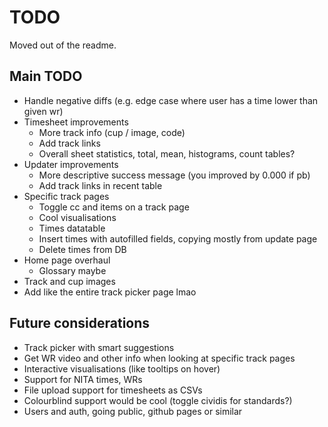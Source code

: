 # TODO
Moved out of the readme.

## Main TODO
- Handle negative diffs (e.g. edge case where user has a time lower than given wr)
- Timesheet improvements
    - More track info (cup / image, code)
    - Add track links
    - Overall sheet statistics, total, mean, histograms, count tables?
- Updater improvements
    - More descriptive success message (you improved by 0.000 if pb)
    - Add track links in recent table
- Specific track pages
    - Toggle cc and items on a track page
    - Cool visualisations
    - Times datatable
    - Insert times with autofilled fields, copying mostly from update page
    - Delete times from DB
- Home page overhaul
    - Glossary maybe
- Track and cup images
- Add like the entire track picker page lmao

## Future considerations
- Track picker with smart suggestions
- Get WR video and other info when looking at specific track pages
- Interactive visualisations (like tooltips on hover)
- Support for NITA times, WRs
- File upload support for timesheets as CSVs
- Colourblind support would be cool (toggle cividis for standards?)
- Users and auth, going public, github pages or similar